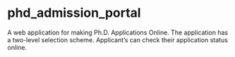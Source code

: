 # phd_admission_portal
A web application for making  Ph.D. Applications Online. The application  has a two-level selection scheme. Applicant’s can check their application status online.
